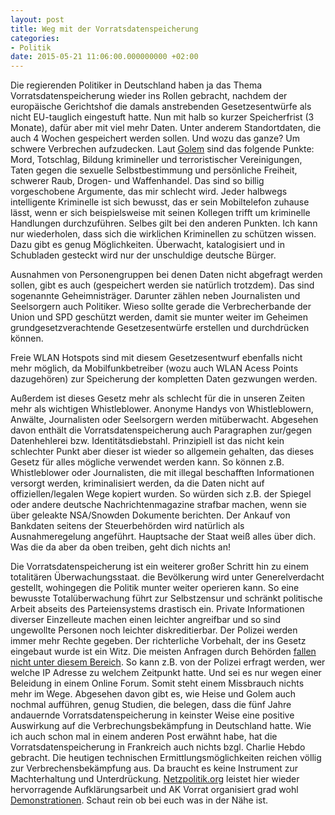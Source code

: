 ```yaml
---
layout: post
title: Weg mit der Vorratsdatenspeicherung
categories:
- Politik
date: 2015-05-21 11:06:00.000000000 +02:00
---
```

Die regierenden Politiker in Deutschland haben ja das Thema Vorratsdatenspeicherung wieder ins Rollen gebracht, nachdem der europäische Gerichtshof die damals anstrebenden Gesetzesentwürfe als nicht EU-tauglich eingestuft hatte. Nun mit halb so kurzer Speicherfrist (3 Monate), dafür aber mit viel mehr Daten. Unter anderem Standortdaten, die auch 4 Wochen gespeichert werden sollen. Und wozu das ganze? Um schwere Verbrechen aufzudecken. Laut [Golem](http://www.golem.de/news/vorratsdatenspeicherung-ein-gesetz-gegen-whistleblower-1505-114145-2.html) sind das folgende Punkte: Mord, Totschlag, Bildung krimineller und terroristischer Vereinigungen, Taten gegen die sexuelle Selbstbestimmung und persönliche Freiheit, schwerer Raub, Drogen- und Waffenhandel.
Das sind so billig vorgeschobene Argumente, das mir schlecht wird. Jeder halbwegs intelligente Kriminelle ist sich bewusst, das er sein Mobiltelefon zuhause lässt, wenn er sich beispielsweise mit seinen Kollegen trifft um kriminelle Handlungen durchzuführen. Selbes gilt bei den anderen Punkten. Ich kann nur wiederholen, dass sich die wirklichen Kriminellen zu schützen wissen. Dazu gibt es genug Möglichkeiten. Überwacht, katalogisiert und in Schubladen gesteckt wird nur der unschuldige deutsche Bürger.

Ausnahmen von Personengruppen bei denen Daten nicht abgefragt werden sollen, gibt es auch (gespeichert werden sie natürlich trotzdem). Das sind sogenannte Geheimnisträger. Darunter zählen neben Journalisten und Seelsorgern auch Politiker. Wieso sollte gerade die Verbrecherbande der Union und SPD geschützt werden, damit sie munter weiter im Geheimen grundgesetzverachtende Gesetzesentwürfe erstellen und durchdrücken können. 

Freie WLAN Hotspots sind mit diesem Gesetzesentwurf ebenfalls nicht mehr möglich, da Mobilfunkbetreiber (wozu auch WLAN Acess Points dazugehören) zur Speicherung der kompletten Daten gezwungen werden. 

Außerdem ist dieses Gesetz mehr als schlecht für die in unseren Zeiten mehr als wichtigen Whistleblower. Anonyme Handys von Whistleblowern, Anwälte, Journalisten oder Seelsorgern werden mitüberwacht. Abgesehen davon enthält die Vorratsdatenspeicherung auch Paragraphen zur/gegen Datenhehlerei bzw. Identitätsdiebstahl. Prinzipiell ist das nicht kein schlechter Punkt aber dieser ist wieder so allgemein gehalten, das dieses Gesetz für alles mögliche verwendet werden kann. So können z.B. Whistleblower oder Journalisten, die mit illegal beschafften Informationen versorgt werden, kriminalisiert werden, da die Daten nicht auf offiziellen/legalen Wege kopiert wurden. So würden sich z.B. der Spiegel oder andere deutsche Nachrichtenmagazine strafbar machen, wenn sie über geleakte NSA/Snowden Dokumente berichten. Der Ankauf von Bankdaten seitens der Steuerbehörden wird natürlich als Ausnahmeregelung angeführt. Hauptsache der Staat weiß alles über dich. Was die da aber da oben treiben, geht dich nichts an!

Die Vorratsdatenspeicherung ist ein weiterer großer Schritt hin zu einem totalitären Überwachungsstaat. die Bevölkerung wird unter Generelverdacht gestellt, wohingegen die Politik munter weiter operieren kann. So eine bewusste Totalüberwachung führt zur Selbstzensur und schränkt politische Arbeit abseits des Parteiensystems drastisch ein. Private Informationen diverser Einzelleute machen einen leichter angreifbar und so sind ungewollte Personen noch leichter diskreditierbar. Der Polizei werden immer mehr Rechte gegeben. Der richterliche Vorbehalt, der ins Gesetz eingebaut wurde ist ein Witz. Die meisten Anfragen durch Behörden [fallen nicht unter diesem Bereich](http://www.heise.de/newsticker/meldung/Vorratsdatenspeicherung-2-0-Grundrechtsverletzung-mit-Zuckerguss-2655649.html). So kann z.B. von der Polizei erfragt werden, wer welche IP Adresse zu welchem Zeitpunkt hatte. Und sei es nur wegen einer Beleidung in einem Online Forum. Somit steht einem Missbrauch nichts mehr im Wege. Abgesehen davon gibt es, wie Heise und Golem auch nochmal aufführen, genug Studien, die belegen, dass die fünf Jahre andauernde Vorratsdatenspeicherung in keinster Weise eine positive Auswirkung auf die Verbrechungsbekämpfung in Deutschland hatte. Wie ich auch schon mal in einem anderen Post erwähnt habe, hat die Vorratsdatenspeicherung in Frankreich auch nichts bzgl. Charlie Hebdo gebracht. Die heutigen technischen Ermittlungsmöglichkeiten reichen völlig zur Verbrechensbekämpfung aus. Da braucht es keine Instrument zur Machterhaltung und Unterdrückung. [Netzpolitik.org](https://netzpolitik.org/) leistet hier wieder hervorragende Aufklärungsarbeit und AK Vorrat organisiert grad wohl [Demonstrationen](https://wiki.vorratsdatenspeicherung.de/VDS-Proteste-2015). Schaut rein ob bei euch was in der Nähe ist.
